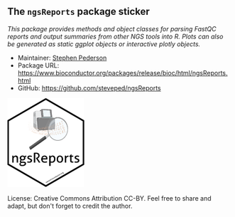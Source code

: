 
## The `ngsReports` package sticker

*This package provides methods and object classes for parsing FastQC reports and output summaries from other NGS tools into R. Plots can also be generated as static ggplot objects or interactive plotly objects.*

* Maintainer: [Stephen Pederson](https://github.com/steveped/)
* Package URL: https://www.bioconductor.org/packages/release/bioc/html/ngsReports.html
* GitHub: https://github.com/steveped/ngsReports

<img src=ngsReports.png height="200">

License: Creative Commons Attribution CC-BY. Feel free to share and adapt, but don't forget to credit the author.
